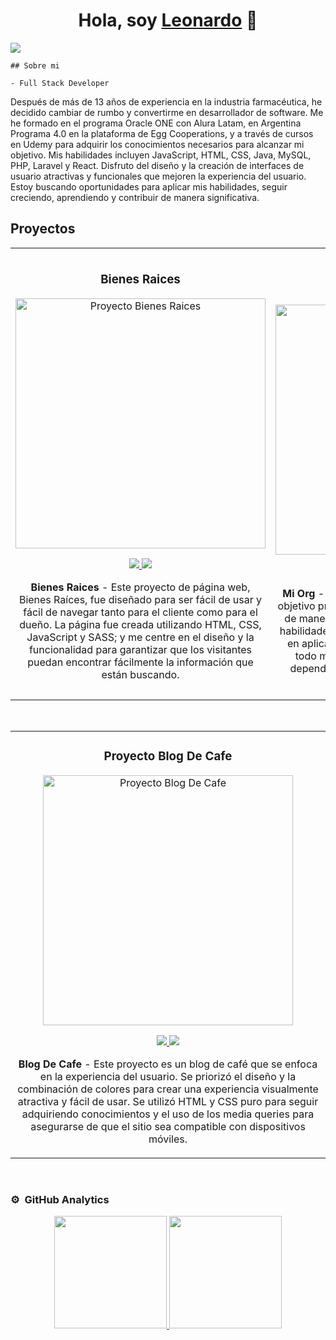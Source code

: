 <div align="center">
<h1 align="center">Hola, soy <a href="https://webfreelancerlb.netlify.app/">Leonardo</a> 👋</h1>
</div>
<img src="https://i.imgur.com/Fv1uQkz.png">



    ## Sobre mi
    
    - Full Stack Developer
Después de más de 13 años de experiencia en la industria farmacéutica, he decidido cambiar de rumbo y convertirme en desarrollador de software.
Me he formado en el programa Oracle ONE con Alura Latam, en Argentina Programa 4.0 en la plataforma de Egg Cooperations, 
y a través de cursos en Udemy para adquirir los conocimientos necesarios para alcanzar mi objetivo. 
Mis habilidades incluyen JavaScript, HTML, CSS, Java, MySQL, PHP, Laravel y React. 
Disfruto del diseño y la creación de interfaces de usuario atractivas y funcionales que mejoren la experiencia del usuario. 
Estoy buscando oportunidades para aplicar mis habilidades, seguir creciendo, aprendiendo y contribuir de manera significativa.
<br>

## Proyectos 
<table>
<tr>
<td width="50%">
<h3 align="center">Bienes Raices</h3>
<div align="center">
<a href="https://bienes-raices-github-io.vercel.app/" target="_blank"><img src="https://i.imgur.com/HqtWLYX.png" width="400" alt="Proyecto Bienes Raices"></a>
<p>
<a href="https://github.com/lbasualdo88/BienesRaices.github.io" target="_blank">
<img src="https://img.shields.io/badge/CÓDIGO-ff9?style=for-the-badge&logo=github&logoColor=black">
</a>
<a href="https://bienes-raices-github-io.vercel.app/" target="_blank">
<img src="https://img.shields.io/badge/-deploy-green?style=for-the-badge&color=fbfc40">
</a>
</p>
<p><strong>Bienes Raices</strong> - Este proyecto de página web, Bienes Raíces, fue diseñado para ser fácil de usar y fácil de navegar tanto para el cliente como para el dueño. La página fue creada utilizando HTML, CSS, JavaScript y SASS; y me centre en el diseño y la funcionalidad para garantizar que los visitantes puedan encontrar fácilmente la información que están buscando.</p>
</div>
                                                                                      
</td>

<td width="50%">
               <br>
<h3 align="center">Proyecto Mi Org</h3>
<div align="center">                                       
<a href="https://org-gilt-eta.vercel.app/" target="_blank"><img src="https://i.imgur.com/ytasTxR.png" width="400" alt="Proyecto Mi Org"></a>
<br>
<p>
<a href="https://github.com/lbasualdo88/org" target="_blank">
<img src="https://img.shields.io/badge/C%C3%93DIGO-80ffaa?style=for-the-badge&logo=github&logoColor=black">
</a>
<a href="https://org-gilt-eta.vercel.app/" target="_blank">
<img src="https://img.shields.io/badge/-deploy-green?style=for-the-badge&color=3fFD7f">
</a>
</p>
</p><strong>Mi Org</strong> - En este proyecto diseñado con React, mi objetivo principal fue aprender a usar hooks y props de manera efectiva. También busque mejorar mis habilidades en Figma. Para lograr esto, me enfoque en aplicar buenas prácticas y refactorización en todo momento. Además, trabaje con algunas dependencias que me permitieron trabajar con Node.js.</p>
</div>                                                             
</table>                                                                                 
</div>
<br>

<table>
<tr>
<td width="100%">
<h3 align="center">Proyecto Blog De Cafe</h3>
<div align="center">
<a href="https://blogdecaffe-lb.netlify.app/" target="_blank"><img src="https://i.imgur.com/K9HLs67.png" width="400" alt="Proyecto Blog De Cafe"></a>
<p>
<a href="https://github.com/lbasualdo88/blogdecafe-lb.github.io" target="_blank">
<img src="https://img.shields.io/badge/CÓDIGO-ff9?style=for-the-badge&logo=github&logoColor=black">
</a>
<a href="https://blogdecaffe-lb.netlify.app/" target="_blank">
<img src="https://img.shields.io/badge/-deploy-green?style=for-the-badge&color=fbfc40">
</a>
</p>
<p><strong>Blog De Cafe</strong> - Este proyecto es un blog de café que se enfoca en la experiencia del usuario. Se priorizó el diseño y la combinación de colores para crear una experiencia visualmente atractiva y fácil de usar. Se utilizó HTML y CSS puro para seguir adquiriendo conocimientos y el uso de los media queries para asegurarse de que el sitio sea compatible con dispositivos móviles.</p>
</div>
                                                                                      
</td>                                                    
</table>                                                                                 
</div>
<br>

### ⚙️ &nbsp;GitHub Analytics

<p align="center">
<a href="https://github.com/lbasualdo88">
  <img height="180em" src="https://github-readme-stats-eight-theta.vercel.app/api?username=lbasualdo88&show_icons=true&theme=algolia&include_all_commits=true&count_private=true"/>
  <img height="180em" src="https://github-readme-stats-eight-theta.vercel.app/api/top-langs/?username=lbasualdo88&layout=compact&langs_count=8&theme=algolia"/>
</a>
</p>
